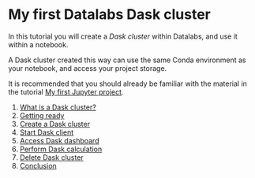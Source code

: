 # My first Datalabs Dask cluster

In this tutorial you will create a *Dask cluster* within Datalabs, and use it within a notebook.

A Dask cluster created this way can use the same Conda environment as your notebook,
and access your project storage.

It is recommended that you should already be familiar with the material in the tutorial
[My first Jupyter project](../getting-started-jupyter/README.md).

1. [What is a Dask cluster?](what-is-a-dask-cluster.md)
1. [Getting ready](getting-ready.md)
1. [Create a Dask cluster](create-dask-cluster.md)
1. [Start Dask client](start-dask-client)
1. [Access Dask dashboard](access-dask-dashboard)
1. [Perform Dask calculation](perform-dask-calculation)
1. [Delete Dask cluster](delete-dask-cluster)
1. [Conclusion](conclusion.md)
